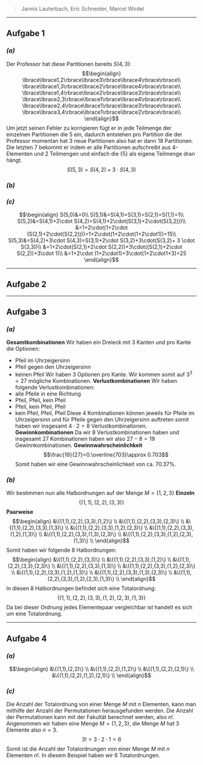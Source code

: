 > Jannis Lauterbach, Eric Schneider, Marcel Wirdel

---
## Aufgabe 1
### _(a)_
Der Professor hat diese Partitionen bereits $S(4,3)$:
$$\begin{align}
\lbrace\lbrace1,2\rbrace\lbrace3\rbrace\lbrace4\rbrace\rbrace\\
\lbrace\lbrace1,3\rbrace\lbrace2\rbrace\lbrace4\rbrace\rbrace\\
\lbrace\lbrace1,4\rbrace\lbrace2\rbrace\lbrace3\rbrace\rbrace\\
\lbrace\lbrace2,3\rbrace\lbrace1\rbrace\lbrace4\rbrace\rbrace\\
\lbrace\lbrace2,4\rbrace\lbrace1\rbrace\lbrace3\rbrace\rbrace\\
\lbrace\lbrace3,4\rbrace\lbrace1\rbrace\lbrace2\rbrace\rbrace\\
\end{align}$$
Um jetzt seinen Fehler zu korrigieren fügt er in jede Teilmenge der einzelnen Partitionen die $5$ ein, dadurch entstehen pro Partition die der Professor momentan hat $3$ neue Partitionen also hat er dann $18$ Partitionen. Die letzten $7$ bekommt er indem er alle Partitionen aufschreibt aus $4$-Elementen und $2$ Teilmengen und einfach die $\lbrace5\rbrace$ als eigene Teilmenge dran hängt.
$$S(5,3)=S(4,2)+3\cdot S(4,3)$$
### _(b)_


### _(c)_
$$\begin{align}
S(5,0)&=0\\
S(5,1)&=S(4,1)=S(3,1)=S(2,1)=S(1,1)=1\\
S(5,2)&=S(4,1)+2\cdot S(4,2)=S(4,1)+2\cdot(S(3,1)+2\cdot(S(3,2)))\\
&=1+2\cdot(1+2\cdot (S(2,1)+2\cdot(S(2,2))))=1+2\cdot(1+2\cdot(1+2\cdot1))=15\\
S(5,3)&=S(4,2)+3\cdot S(4,3)=S(3,1)+2\cdot S(3,2)+3\cdot(S(3,2)+ 3 \cdot S(3,3))\\
&=1+2\cdot(S(2,1)+2\cdot S(2,2))+3\cdot((S(2,1)+2\cdot S(2,2))+3\cdot 1)\\
&=1+2\cdot (1+2\cdot1)+3\cdot(1+2\cdot1+3)=25
\end{align}$$


---
## Aufgabe 2


---
## Aufgabe 3
### _(a)_
**Gesamtkombinationen**
Wir haben ein Dreieck mit $3$ Kanten und pro Kante die Optionen: 
- Pfeil im Uhrzeigersinn 
- Pfeil gegen den Uhrzeigersinn 
- keinen Pfeil 
Wir haben $3$ Optionen pro Kante. Wir kommen somit auf $3^3=27$ mögliche Kombinationen.
**Verlustkombinationen**
Wir haben folgende Verlustkombinationen:
- alle Pfeile in eine Richtung
- Pfeil, Pfeil, kein Pfeil
- Pfeil, kein Pfeil, Pfeil
- kein Pfeil, Pfeil, Pfeil
Diese $4$ Kombinationen können jeweils für Pfeile im Uhrzeigersinn und für Pfeile gegen den Uhrzeigersinn auftreten somit haben wir insgesamt $4\cdot 2=8$ Verlustkombinationen.
**Gewinnkombinationen**
Da wir $8$ Verlustkombinationen haben und insgesamt $27$ Kombinationen haben wir also $27-8=19$ Gewinnkombinationen. 
**Gewinnwahrscheinlichkeit**
$$\frac{19}{27}=0.\overline{703}\approx 0.703$$
Somit haben wir eine Gewinnwahrscheinlichkeit von ca. $70.37 \%$.
### _(b)_
Wir bestimmen nun alle Halbordnungen auf der Menge $M=\{1,2,3\}$ 
**Einzeln**
$$\{(1,1),(2,2),(3,3)\}$$
**Paarweise**
$$\begin{align}
&\{(1,1),(2,2),(3,3),(1,2)\} \\
&\{(1,1),(2,2),(3,3),(2,3)\} \\
&\{(1,1),(2,2),(3,3),(1,3)\} \\
&\{(1,1),(2,2),(3,3),(1,2),(2,3)\} \\
&\{(1,1),(2,2),(3,3),(1,2),(1,3)\} \\
&\{(1,1),(2,2),(3,3),(1,3),(2,3)\} \\
&\{(1,1),(2,2),(3,3),(1,2),(2,3),(1,3)\} \\
\end{align}$$
Somit haben wir folgende $8$ Halbordnungen:
$$\begin{align}
&\{(1,1),(2,2),(3,3)\} \\
&\{(1,1),(2,2),(3,3),(1,2)\} \\
&\{(1,1),(2,2),(3,3),(2,3)\} \\
&\{(1,1),(2,2),(3,3),(1,3)\} \\
&\{(1,1),(2,2),(3,3),(1,2),(2,3)\} \\
&\{(1,1),(2,2),(3,3),(1,2),(1,3)\} \\
&\{(1,1),(2,2),(3,3),(1,3),(2,3)\} \\
&\{(1,1),(2,2),(3,3),(1,2),(2,3),(1,3)\} \\
\end{align}$$
In diesen $8$ Halbordnungen befindet sich eine Totalordnung:
$$\{(1,1),(2,2),(3,3),(1,2),(2,3),(1,3)\}$$
Da bei dieser Ordnung jedes Elementepaar vergleichbar ist handelt es sich um eine Totalordnung.


---
## Aufgabe 4
### _(a)_
$$\begin{align}
&\{(1,1),(2,2)\} \\
&\{(1,1),(2,2),(1,2)\} \\
&\{(1,1),(2,2),(2,1)\} \\
&\{(1,1),(2,2),(1,2),(2,1)\} \\
\end{align}$$
### _(c)_
Die Anzahl der Totalordnung von einer Menge $M$ mit $n$ Elementen, kann man mithilfe der Anzahl der Permutationen herausgefunden werden. Die Anzahl der Permutationen kann mit der Fakultät berechnet werden, also $n!$. 
Angenommen wir haben eine Menge $M=\{1,2,3\}$, die Menge $M$ hat $3$ Elemente also $n=3$.
$$3!=3\cdot 2\cdot 1=6$$
Somit ist die Anzahl der Totalordnungen von einer Menge $M$ mit $n$ Elementen $n!$. In diesem Beispiel haben wir $6$ Totalordnungen.